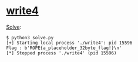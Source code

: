 # [write4](https://ropemporium.com/challenge/write4.html)

[Solve](./solve.py):

```console
$ python3 solve.py 
[+] Starting local process './write4': pid 15596
Flag : b'ROPE{a_placeholder_32byte_flag!}\n'
[*] Stopped process './write4' (pid 15596)
```
